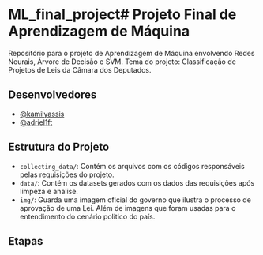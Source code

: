 # ML_final_project# Projeto Final de Aprendizagem de Máquina

Repositório para o projeto de Aprendizagem de Máquina envolvendo Redes Neurais, Árvore de Decisão e SVM.
Tema do projeto: Classificação de Projetos de Leis da Câmara dos Deputados.

## Desenvolvedores
- [@kamilyassis](https://www.github.com/kamilyassis)
- [@adriel1ft](https://github.com/adriel1ft)

## Estrutura do Projeto
- `collecting_data/`: Contém os arquivos com os códigos responsáveis pelas requisições do projeto.
- `data/`: Contém os datasets gerados com os dados das requisições após limpeza e analise.
- `img/`: Guarda uma imagem oficial do governo que ilustra o processo de aprovação de uma Lei. Além de imagens que foram usadas para o entendimento do cenário politico do país.

## Etapas